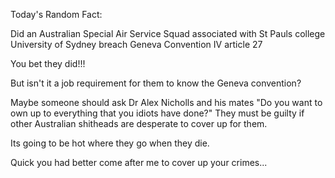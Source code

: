 Today's Random Fact: 

Did an Australian Special Air Service Squad associated with St Pauls college University of Sydney breach Geneva Convention IV article 27

You bet they did!!!

But isn't it a job requirement for them to know the Geneva convention?

Maybe someone should ask Dr Alex Nicholls and his mates "Do you want to own up to everything that you idiots have done?" They must be guilty if other Australian shitheads are desperate to cover up for them.

Its going to be hot where they go when they die.

Quick you had better come after me to cover up your crimes...
